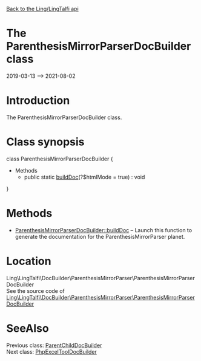 [Back to the Ling/LingTalfi api](https://github.com/lingtalfi/LingTalfi/blob/master/doc/api/Ling/LingTalfi.md)



The ParenthesisMirrorParserDocBuilder class
================
2019-03-13 --> 2021-08-02






Introduction
============

The ParenthesisMirrorParserDocBuilder class.



Class synopsis
==============


class <span class="pl-k">ParenthesisMirrorParserDocBuilder</span>  {

- Methods
    - public static [buildDoc](https://github.com/lingtalfi/LingTalfi/blob/master/doc/api/Ling/LingTalfi/DocBuilder/ParenthesisMirrorParser/ParenthesisMirrorParserDocBuilder/buildDoc.md)(?$htmlMode = true) : void

}






Methods
==============

- [ParenthesisMirrorParserDocBuilder::buildDoc](https://github.com/lingtalfi/LingTalfi/blob/master/doc/api/Ling/LingTalfi/DocBuilder/ParenthesisMirrorParser/ParenthesisMirrorParserDocBuilder/buildDoc.md) &ndash; Launch this function to generate the documentation for the ParenthesisMirrorParser planet.





Location
=============
Ling\LingTalfi\DocBuilder\ParenthesisMirrorParser\ParenthesisMirrorParserDocBuilder<br>
See the source code of [Ling\LingTalfi\DocBuilder\ParenthesisMirrorParser\ParenthesisMirrorParserDocBuilder](https://github.com/lingtalfi/LingTalfi/blob/master/DocBuilder/ParenthesisMirrorParser/ParenthesisMirrorParserDocBuilder.php)



SeeAlso
==============
Previous class: [ParentChildDocBuilder](https://github.com/lingtalfi/LingTalfi/blob/master/doc/api/Ling/LingTalfi/DocBuilder/ParentChild/ParentChildDocBuilder.md)<br>Next class: [PhpExcelToolDocBuilder](https://github.com/lingtalfi/LingTalfi/blob/master/doc/api/Ling/LingTalfi/DocBuilder/PhpExcelTool/PhpExcelToolDocBuilder.md)<br>
